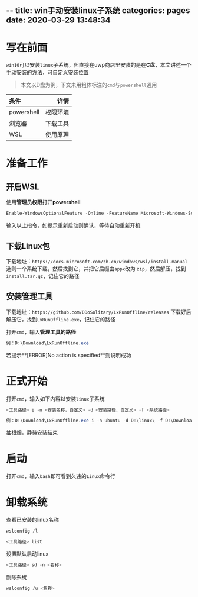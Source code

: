 --
title: win手动安装linux子系统
categories: pages
date: 2020-03-29 13:48:34
---

# 写在前面

``win10``可以安装``linux``子系统，但直接在uwp商店里安装的是在**C盘**，本文讲述一个手动安装的方法，可自定义安装位置

> 本文以D盘为例，下文未用粗体标注的``cmd``与``powershell``通用

| 条件 | 详情 |
| :--------- | -----------: |
| powershell | 权限环境 |
| 浏览器 | 下载工具 |
| WSL | 使用原理 |

# 准备工作
## 开启WSL

使用**管理员权限**打开**powershell**

```powershell
Enable-WindowsOptionalFeature -Online -FeatureName Microsoft-Windows-Subsystem-Linux
```

输入以上指令，如提示重新启动则确认，等待自动重新开机

## 下载Linux包

下载地址：``https://docs.microsoft.com/zh-cn/windows/wsl/install-manual``
选则一个系统下载，然后找到它，并把它后缀由``appx``改为 ``zip``，然后解压，找到 ``install.tar.gz``，记住它的路径


## 安装管理工具

下载地址：``https://github.com/DDoSolitary/LxRunOffline/releases``
下载好后解压它，找到``LxRunOffline.exe``，记住它的路径

打开``cmd``，输入**管理工具的路径**

```powershell
例：D:\Download\LxRunOffline.exe
```

若提示**[ERROR]No action is specified**则说明成功

# 正式开始

打开``cmd``，输入如下内容以安装``linux``子系统

```powershell
<工具路径> i -n <安装名称，自定义> -d <安装路径，自定义> -f <系统路径>
```
```powershell
例：D:\Download\LxRunOffline.exe i -n ubuntu -d D:\linux\ -f D:\Download\install.tar.gz
```

抽根烟，静待安装结束

# 启动

打开``cmd``，输入``bash``即可看到久违的``Linux``命令行

# 卸载系统

查看已安装的linux名称

```powershell
wslconfig /l

<工具路径> list
```

设置默认启动linux

```powershell
<工具路径> sd -n <名称>
```

删除系统

```powershell
wslconfig /u <名称>
```